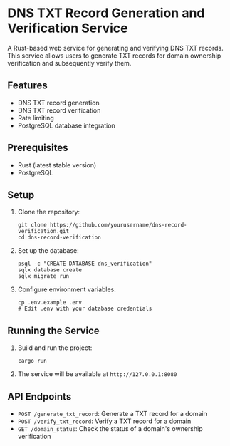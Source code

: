 # DNS TXT Record Generation and Verification Service

A Rust-based web service for generating and verifying DNS TXT records. This service allows users to generate TXT records for domain ownership verification and subsequently verify them.

## Features

- DNS TXT record generation
- DNS TXT record verification
- Rate limiting
- PostgreSQL database integration

## Prerequisites

- Rust (latest stable version)
- PostgreSQL

## Setup

1. Clone the repository:
   ```
   git clone https://github.com/yourusername/dns-record-verification.git
   cd dns-record-verification
   ```

2. Set up the database:
   ```
   psql -c "CREATE DATABASE dns_verification"
   sqlx database create
   sqlx migrate run
   ```

3. Configure environment variables:
   ```
   cp .env.example .env
   # Edit .env with your database credentials 
   ```

## Running the Service

1. Build and run the project:
   ```
   cargo run
   ```

2. The service will be available at `http://127.0.0.1:8080`

## API Endpoints

- `POST /generate_txt_record`: Generate a TXT record for a domain
- `POST /verify_txt_record`: Verify a TXT record for a domain
- `GET /domain_status`: Check the status of a domain's ownership verification



